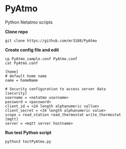 # PyAtmo
Python Netatmo scripts

<b>Clone repo</b>
```
git clone https://github.com/mr3188/PyAtmo
```

<b>Create config file and edit</b>
```
cp PyAtmo_sample.conf PyAtmo.conf
cat PyAtmo.conf

[home]
# default home name
name = homeName

# Security configuration to access server data
[security]
username = <netatmo username>
password = <password>
client_id = <24 length alphanumeric vallue>
client_secret = <34 length alphanumeric value>
scope = read_station read_thermostat write_thermostat
[mqtt]
server = <mqtt server hostname>
```

<b>Run test Python script</b>
```
python3 testPyAtmo.py
```
